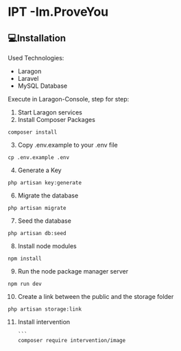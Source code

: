 # IPT -Im.ProveYou

## 💻Installation

Used Technologies:

* Laragon
* Laravel
* MySQL Database

Execute in Laragon-Console, step for step:

1. Start Laragon services
2. Install Composer Packages

```
composer install
```

3. Copy .env.example to your .env file

```
cp .env.example .env
```

4. Generate a Key

```
php artisan key:generate
```

6. Migrate the database

```
php artisan migrate
```

7. Seed the database

```
php artisan db:seed
```

8. Install node modules

```
npm install
```

9. Run the node package manager server

```
npm run dev
```

10. Create a link between the public and the storage folder

```
php artisan storage:link
```

11. Install intervention

    ````
    ```
    composer require intervention/image
    ````
